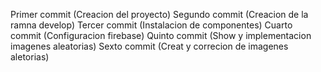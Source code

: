 Primer commit (Creacion del proyecto) 
Segundo commit (Creacion de la ramna develop)
Tercer commit (Instalacion de componentes)
Cuarto commit (Configuracion firebase)
Quinto commit (Show y implementacion imagenes aleatorias)
Sexto commit (Creat y correcion de imagenes aletorias)